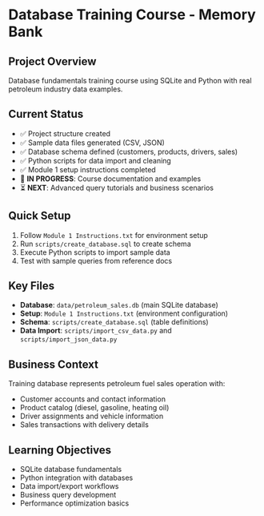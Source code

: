 # Database Training Course - Memory Bank

## Project Overview
Database fundamentals training course using SQLite and Python with real petroleum industry data examples.

## Current Status
- ✅ Project structure created
- ✅ Sample data files generated (CSV, JSON)
- ✅ Database schema defined (customers, products, drivers, sales)
- ✅ Python scripts for data import and cleaning
- ✅ Module 1 setup instructions completed
- 🔄 **IN PROGRESS**: Course documentation and examples
- ⏳ **NEXT**: Advanced query tutorials and business scenarios

## Quick Setup
1. Follow `Module 1 Instructions.txt` for environment setup
2. Run `scripts/create_database.sql` to create schema
3. Execute Python scripts to import sample data
4. Test with sample queries from reference docs

## Key Files
- **Database**: `data/petroleum_sales.db` (main SQLite database)
- **Setup**: `Module 1 Instructions.txt` (environment configuration)
- **Schema**: `scripts/create_database.sql` (table definitions)
- **Data Import**: `scripts/import_csv_data.py` and `scripts/import_json_data.py`

## Business Context
Training database represents petroleum fuel sales operation with:
- Customer accounts and contact information
- Product catalog (diesel, gasoline, heating oil)
- Driver assignments and vehicle information
- Sales transactions with delivery details

## Learning Objectives
- SQLite database fundamentals
- Python integration with databases
- Data import/export workflows
- Business query development
- Performance optimization basics
